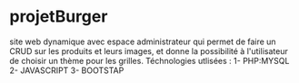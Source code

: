 # projetBurger
site web dynamique avec espace administrateur qui permet de faire un CRUD sur les produits et leurs images,
et donne la possibilité à l'utilisateur de choisir un thème pour les grilles.
Téchnologies utlisées : 
  1- PHP:MYSQL
  2- JAVASCRIPT
  3- BOOTSTAP
